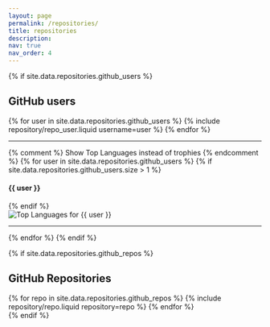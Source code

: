 ```yaml
---
layout: page
permalink: /repositories/
title: repositories
description: 
nav: true
nav_order: 4
---
```


{% if site.data.repositories.github_users %}

## GitHub users

<div class="repositories d-flex flex-wrap flex-md-row flex-column justify-content-between align-items-center">
  {% for user in site.data.repositories.github_users %}
    {% include repository/repo_user.liquid username=user %}
  {% endfor %}
</div>

---

{% comment %}
  Show Top Languages instead of trophies
{% endcomment %}
{% for user in site.data.repositories.github_users %}
{% if site.data.repositories.github_users.size > 1 %}
  <h4>{{ user }}</h4>
{% endif %}

<div class="repositories d-flex flex-wrap flex-md-row flex-column justify-content-between align-items-center">
  <img src="https://github-readme-stats.vercel.app/api/top-langs/?username={{ user }}&theme=dark&hide_border=false&count_private=true&layout=compact" alt="Top Languages for {{ user }}" />
</div>

---

{% endfor %}
{% endif %}

{% if site.data.repositories.github_repos %}

## GitHub Repositories

<div class="repositories d-flex flex-wrap flex-md-row flex-column justify-content-between align-items-center">
  {% for repo in site.data.repositories.github_repos %}
    {% include repository/repo.liquid repository=repo %}
  {% endfor %}
</div>
{% endif %}
